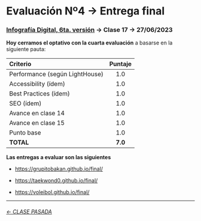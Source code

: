 # Evaluación Nº4 → Entrega final

###  [Infografía Digital, 6ta. versión](https://github.com/profesorfaco/dno075-2023-1#readme) → Clase 17 → 27/06/2023

**Hoy cerramos el optativo con la cuarta evaluación** a basarse en la siguiente pauta:

| Criterio | Puntaje |
|:---------|:-------:|
| Performance (según LightHouse) | 1.0 |
| Accessibility (ídem) | 1.0 |
| Best Practices (ídem) | 1.0 |
| SEO (ídem) | 1.0 | 
| Avance en clase 14  | 1.0 |
| Avance en clase 15  | 1.0 |
| Punto base | 1.0 |
| **TOTAL** | **7.0** |

**Las entregas a evaluar son las siguientes**

- https://grupitobakan.github.io/final/

- https://taekwond0.github.io/final/

- https://voleibol.github.io/final/

- - - - - - - - - - -

###### [← CLASE PASADA](https://github.com/profesorfaco/dno075-2023-1/tree/main/clase-16)
